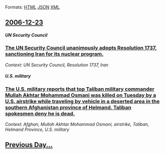 
Formats: [HTML](2006/12/23/index.html)  [JSON](2006/12/23/index.json)  [XML](2006/12/23/index.xml)  

## [2006-12-23](/news/2006/12/23/index.md)

##### UN Security Council
### [ The UN Security Council unanimously adopts Resolution 1737, sanctioning Iran for its nuclear program. ](/news/2006/12/23/the-un-security-council-unanimously-adopts-resolution-1737-sanctioning-iran-for-its-nuclear-program.md)
_Context: UN Security Council, Resolution 1737, Iran_

##### U.S. military
### [ The U.S. military reports that top Taliban military commander Mullah Akhtar Mohammad Osmani was killed on Tuesday by a U.S. airstrike while traveling by vehicle in a deserted area in the southern Afghanistan province of Helmand. Taliban spokesmen deny he is dead. ](/news/2006/12/23/the-u-s-military-reports-that-top-taliban-military-commander-mullah-akhtar-mohammad-osmani-was-killed-on-tuesday-by-a-u-s-airstrike-while.md)
_Context: Afghan, Mullah Akhtar Mohammad Osmani, airstrike, Taliban, Helmand Province, U.S. military_

## [Previous Day...](/news/2006/12/22/index.md)

